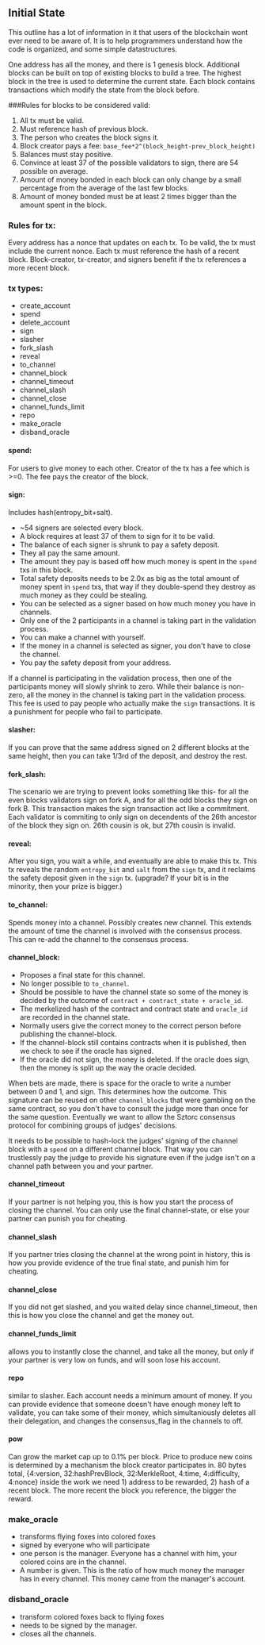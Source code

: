## Initial State

This outline has a lot of information in it that users of the blockchain wont ever need to be aware of. It is to help programmers understand how the code is organized, and some simple datastructures.

One address has all the money, and there is 1 genesis block. Additional blocks can be built on top of existing blocks to build a tree. The highest block in the tree is used to determine the current state. Each block contains transactions which modify the state from the block before.

###Rules for blocks to be considered valid:

1. All tx must be valid. 
2. Must reference hash of previous block.
3. The person who creates the block signs it.
4. Block creator pays a fee: `base_fee*2^(block_height-prev_block_height)`
5. Balances must stay positive.
6. Convince at least 37 of the possible validators to sign, there are 54 possible on average.
7. Amount of money bonded in each block can only change by a small percentage from the average of the last few blocks.
8. Amount of money bonded must be at least 2 times bigger than the amount spent in the block.

### Rules for tx:
Every address has a nonce that updates on each tx. To be valid, the tx must include the current nonce. Each tx must reference the hash of a recent block. Block-creator, tx-creator, and signers benefit if the tx references a more recent block.

### tx types:
- create_account
- spend
- delete_account
- sign
- slasher
- fork_slash
- reveal
- to_channel
- channel_block
- channel_timeout
- channel_slash
- channel_close
- channel_funds_limit
- repo
- make_oracle
- disband_oracle

#### spend:
For users to give money to each other. Creator of the tx has a fee which is >=0. The fee pays the creator of the block.

#### sign:
Includes hash(entropy_bit+salt).
- ~54 signers are selected every block.
- A block requires at least 37 of them to sign for it to be valid.
- The balance of each signer is shrunk to pay a safety deposit.
- They all pay the same amount.
- The amount they pay is based off how much money is spent in the `spend` txs in this block.
- Total safety deposits needs to be 2.0x as big as the total amount of money spent in `spend` txs, that way if they double-spend they destroy as much money as they could be stealing.
- You can be selected as a signer based on how much money you have in channels.
- Only one of the 2 participants in a channel is taking part in the validation process.
- You can make a channel with yourself.
- If the money in a channel is selected as signer, you don't have to close the channel.
- You pay the safety deposit from your address.

If a channel is participating in the validation process, then one of the participants money will slowly shrink to zero. While their balance is non-zero, all the money in the channel is taking part in the validation process. This fee is used to pay people who actually make the `sign` transactions. It is a punishment for people who fail to participate.

#### slasher:
If you can prove that the same address signed on 2 different blocks at the same height, then you can take 1/3rd of the deposit, and destroy the rest.

#### fork_slash:
The scenario we are trying to prevent looks something like this-
for all the even blocks validators sign on fork A, and for all the odd blocks they sign on fork B.
This transaction makes the sign transaction act like a commitment. Each validator is commiting to only sign on decendents of the 26th ancestor of the block they sign on. 26th cousin is ok, but 27th cousin is invalid.

#### reveal:
After you sign, you wait a while, and eventually are able to make this tx. This tx reveals the random `entropy_bit` and `salt` from the `sign` tx, and it reclaims the safety deposit given in the `sign` tx. (upgrade? If your bit is in the minority, then your prize is bigger.)

#### to_channel:
Spends money into a channel. Possibly creates new channel. This extends the amount of time the channel is involved with the consensus process. This can re-add the channel to the consensus process.

#### channel_block:
- Proposes a final state for this channel.
- No longer possible to `to_channel`. 
- Should be possible to have the channel state so some of the money is decided by the outcome of `contract + contract_state + oracle_id`.
- The merkelized hash of the contract and contract state and `oracle_id` are recorded in the channel state.
- Normally users give the correct money to the correct person before publishing the channel-block.
- If the channel-block still contains contracts when it is published, then we check to see if the oracle has signed.
- If the oracle did not sign, the money is deleted. If the oracle does sign, then the money is split up the way the oracle decided.

When bets are made, there is space for the oracle to write a number between 0 and 1, and sign. This determines how the outcome. This signature can be reused on other `channel_blocks` that were gambling on the same contract, so you don't have to consult the judge more than once for the same question. Eventually we want to allow the Sztorc consensus protocol for combining groups of judges' decisions.

It needs to be possible to hash-lock the judges' signing of the channel block with a `spend` on a different channel block. That way you can trustlessly pay the judge to provide his signature even if the judge isn't on a channel path between you and your partner.

#### channel_timeout

If your partner is not helping you, this is how you start the process of closing the channel. 
You can only use the final channel-state, or else your partner can punish you for cheating.

#### channel_slash

If you partner tries closing the channel at the wrong point in history, this is how you provide evidence of the true final state, and punish him for cheating.

#### channel_close

If you did not get slashed, and you waited delay since channel_timeout, then this is how you close the channel and get the money out.

#### channel_funds_limit

allows you to instantly close the channel, and take all the money, but only if your partner is very low on funds, and will soon lose his account.

#### repo

similar to slasher.
Each account needs a minimum amount of money.
If you can provide evidence that someone doesn't have enough money left to validate, you can take some of their money, which simultaniously deletes all their delegation, and changes the consensus_flag in the channels to off.

#### pow

Can grow the market cap up to 0.1% per block. Price to produce new coins is determined by a mechanism the block creator participates in.
80 bytes total, {4:version, 32:hashPrevBlock, 32:MerkleRoot, 4:time, 4:difficulty, 4:nonce}
inside the work we need 1) address to be rewarded, 2) hash of a recent block. 
The more recent the block you reference, the bigger the reward.

### make_oracle

* transforms flying foxes into colored foxes
* signed by everyone who will participate
* one person is the manager. Everyone has a channel with him, your colored coins are in the channel.
* A number is given. This is the ratio of how much money the manager has in every channel. This money came from the manager's account.

### disband_oracle

* transform colored foxes back to flying foxes
* needs to be signed by the manager.
* closes all the channels.